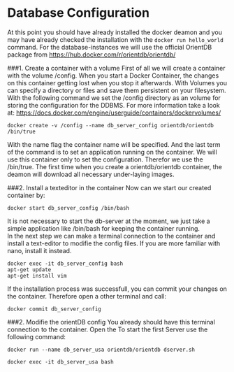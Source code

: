 # Database Configuration

At this point you should have already installed the docker deamon and you may have already checked the installation with the `docker run hello_world` command.
For the database-instances we will use the official OrientDB package from 
https://hub.docker.com/r/orientdb/orientdb/  

###1. Create a container with a volume
First of all we will create a container with the volume /config. When you start a Docker Container, the changes on this container getting lost when you stop it afterwards. With Volumes you can specify a directory or files and save them persistent on your filesystem. With the following command we set the /config directory as an volume for storing the configuration for the DDBMS.
For more information take a look at:
https://docs.docker.com/engine/userguide/containers/dockervolumes/
    
    docker create -v /config --name db_server_config orientdb/orientdb /bin/true

With the name flag the container name will be specified. And the last term of the command is to set an application running on the container. We will use this container only to set the configuration. Therefor we use the /bin/true.
The first time when you create a orientdb/orientdb container, the deamon will download all necessary under-laying images.

###2. Install a texteditor in the container 
Now can we start our created container by:

    docker start db_server_config /bin/bash

It is not necessary to start the db-server at the moment, we just take a simple application like /bin/bash for keeping the container running.  
In the next step we can make a terminal connection to the container and install a text-editor to modifie the config files. If you are more familiar with nano, install it instead. 
    
    docker exec -it db_server_config bash
    apt-get update
    apt-get install vim

If the installation process was successfull, you can commit your changes on the container. Therefore open a other terminal and call:

    docker commit db_server_config

###2. Modifie the orientDB config
You already should have this terminal connection to the container. Open the 
To start the first Server use the following command:
```
docker run --name db_server_usa orientdb/orientdb dserver.sh
```



```
docker exec -it db_server_usa bash
```




